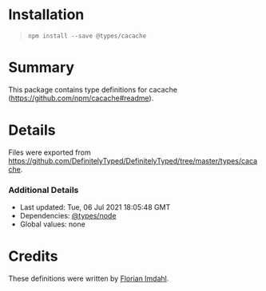 # Installation
> `npm install --save @types/cacache`

# Summary
This package contains type definitions for cacache (https://github.com/npm/cacache#readme).

# Details
Files were exported from https://github.com/DefinitelyTyped/DefinitelyTyped/tree/master/types/cacache.

### Additional Details
 * Last updated: Tue, 06 Jul 2021 18:05:48 GMT
 * Dependencies: [@types/node](https://npmjs.com/package/@types/node)
 * Global values: none

# Credits
These definitions were written by [Florian Imdahl](https://github.com/ffflorian).
